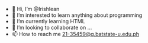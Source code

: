 - 👋 Hi, I’m @Irishlean
- 👀 I’m interested to learn anything about programming
- 🌱 I’m currently learning HTML
- 💞️ I’m looking to collaborate on ...
- 📫 How to reach me 21-35459@g.batstate-u.edu.ph

<!---
Irishlean/Irishlean is a ✨ special ✨ repository because its `README.md` (this file) appears on your GitHub profile.
You can click the Preview link to take a look at your changes.
--->
